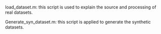 load_dataset.m: this script is used to explain the source and processing of real datasets.

Generate_syn_dataset.m: this script is applied to generate the synthetic datasets.
